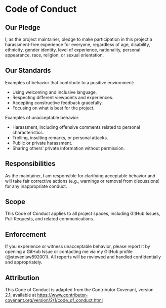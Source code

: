 # Code of Conduct

## Our Pledge

I, as the project maintainer, pledge to make participation in this project a harassment-free experience for everyone, regardless of age, disability, ethnicity, gender identity, level of experience, nationality, personal appearance, race, religion, or sexual orientation.

## Our Standards

Examples of behavior that contribute to a positive environment:

- Using welcoming and inclusive language.
- Respecting different viewpoints and experiences.
- Accepting constructive feedback gracefully.
- Focusing on what is best for the project.

Examples of unacceptable behavior:

- Harassment, including offensive comments related to personal characteristics.
- Trolling, insulting remarks, or personal attacks.
- Public or private harassment.
- Sharing others' private information without permission.

## Responsibilities

As the maintainer, I am responsible for clarifying acceptable behavior and will take fair corrective actions (e.g., warnings or removal from discussions) for any inappropriate conduct.

## Scope

This Code of Conduct applies to all project spaces, including GitHub Issues, Pull Requests, and related communications.

## Enforcement

If you experience or witness unacceptable behavior, please report it by opening a GitHub Issue or contacting me via my GitHub profile (@stevenlaw892001). All reports will be reviewed and handled confidentially and appropriately.

## Attribution

This Code of Conduct is adapted from the Contributor Covenant, version 2.1, available at https://www.contributor-covenant.org/version/2/1/code_of_conduct.html
